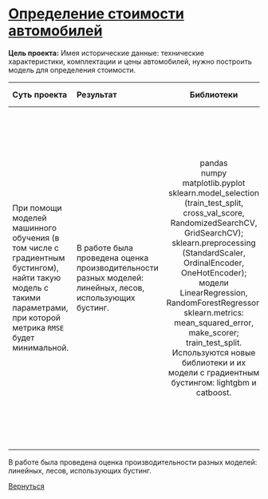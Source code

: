 # [Определение стоимости автомобилей](https://github.com/rustyt0aster/practicum/blob/main/9.%20Определение%20стоимости%20автомобилей/Определение%20стоимости%20автомобилей.ipynb)

**Цель проекта:** Имея исторические данные: технические характеристики, комплектации и цены автомобилей, нужно построить модель для определения стоимости. 

| Суть проекта | Результат | Библиотеки | Инструменты и важные детали |
| :-- | :-- |:--:|:--:|
| При помощи моделей машинного обучения (в том числе с градиентным бустингом), найти такую модель с такими параметрами, при которой метрика `RMSE` будет минимальной. | В работе была проведена оценка производительности разных моделей: линейных, лесов, использующих бустинг. | pandas<br>numpy<br>matplotlib.pyplot<br>sklearn.model_selection (train_test_split, cross_val_score, RandomizedSearchCV, GridSearchCV);<br>sklearn.preprocessing (StandardScaler, OrdinalEncoder, OneHotEncoder);<br>модели LinearRegression, RandomForestRegressor; sklearn.metrics: mean_squared_error, make_scorer; train_test_split.<br>Используются новые библиотеки и их модели с градиентным бустингом: lightgbm и catboost. | Предобработка данных. Фильтрация методами .query() и .loc[]<br>Построение столбчатых диаграмм, гистограмм и диаграмм размаха.<br>Прямое кодирование OHE через функцию для категориальных признаков линейной регрессии.<br>Порядковое кодирование категориальных признаков через функцию модели леса.<br>Обучение моделей с разными наборами признаков с использованием RandomizedSearchCV. Работа с моделями LGBMModel и CatBoostRegressor.<br>Поиск лучшего значения и лучших параметров.<br>Проверка лучшей модели на тестовых данных. |

В работе была проведена оценка производительности разных моделей: линейных, лесов, использующих бустинг.

[Вернуться](https://github.com/rustyt0aster/practicum/tree/main#readme)
